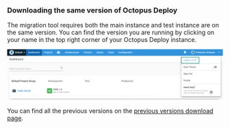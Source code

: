 ### Downloading the same version of Octopus Deploy

The migration tool requires both the main instance and test instance are on the same version.  You can find the version you are running by clicking on your name in the top right corner of your Octopus Deploy instance.

![](/docs/shared-content/upgrade/images/find-current-version.png "width=500")

You can find all the previous versions on the [previous versions download page](https://octopus.com/downloads/previous).
